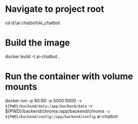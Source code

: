# Navigate to project root
cd d:\ai chatbot\Ai_chatbot

# Build the image
docker build -t ai-chatbot .

# Run the container with volume mounts
docker run -p 80:80 -p 5000:5000 `
  -v ${PWD}/backend/data:/app/backend/data `
  -v ${PWD}/backend/chroma:/app/backend/chroma `
  -v ${PWD}/backend/config:/app/backend/config `
  ai-chatbot